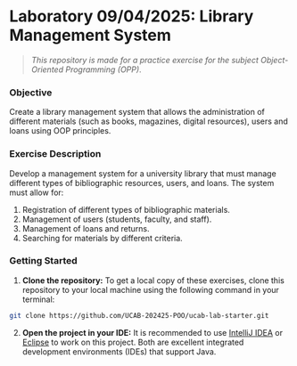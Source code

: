 # Laboratory 09/04/2025: Library Management System 

> *This repository is made for a practice exercise for the subject Object-Oriented Programming (OPP)*.

### Objective

Create a library management system that allows the administration of different materials (such as books, magazines, digital resources), users and loans using OOP principles.

### Exercise Description

Develop a management system for a university library that must manage different types of bibliographic resources, users, and loans. The system must allow for:

1. Registration of different types of bibliographic materials.
2. Management of users (students, faculty, and staff).
3. Management of loans and returns.
4. Searching for materials by different criteria.

### Getting Started

1. **Clone the repository:** To get a local copy of these exercises, clone this repository to your local machine using the following command in your terminal:
```bash
git clone https://github.com/UCAB-202425-POO/ucab-lab-starter.git
```

2. **Open the project in your IDE:** It is recommended to use [IntelliJ IDEA](https://www.jetbrains.com/idea/download/) or [Eclipse](https://www.eclipse.org/downloads/) to work on this project. Both are excellent integrated development environments (IDEs) that support Java.